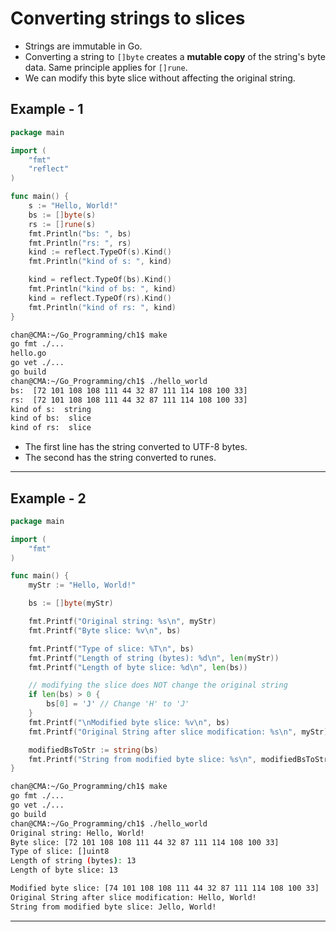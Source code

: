 # Converting strings to slices

- Strings are immutable in Go. 
- Converting a string to `[]byte` creates a **mutable copy** of the string's byte data.  Same principle applies for `[]rune`.
- We can modify this byte slice without affecting the original string.

## Example - 1

```go
package main

import (
	"fmt"
	"reflect"
)

func main() {
	s := "Hello, World!"
	bs := []byte(s)
	rs := []rune(s)
	fmt.Println("bs: ", bs)
	fmt.Println("rs: ", rs)
	kind := reflect.TypeOf(s).Kind()
	fmt.Println("kind of s: ", kind)

	kind = reflect.TypeOf(bs).Kind()
	fmt.Println("kind of bs: ", kind)
	kind = reflect.TypeOf(rs).Kind()
	fmt.Println("kind of rs: ", kind)
}
```

```sh
chan@CMA:~/Go_Programming/ch1$ make
go fmt ./...
hello.go
go vet ./...
go build 
chan@CMA:~/Go_Programming/ch1$ ./hello_world
bs:  [72 101 108 108 111 44 32 87 111 114 108 100 33]
rs:  [72 101 108 108 111 44 32 87 111 114 108 100 33]
kind of s:  string
kind of bs:  slice
kind of rs:  slice
```

- The first line has the string converted to UTF-8 bytes.
- The second has the string converted to runes.

---

## Example - 2

```go
package main

import (
	"fmt"
)

func main() {
	myStr := "Hello, World!"

	bs := []byte(myStr)

	fmt.Printf("Original string: %s\n", myStr)
	fmt.Printf("Byte slice: %v\n", bs)

	fmt.Printf("Type of slice: %T\n", bs)
	fmt.Printf("Length of string (bytes): %d\n", len(myStr))
	fmt.Printf("Length of byte slice: %d\n", len(bs))

	// modifying the slice does NOT change the original string
	if len(bs) > 0 {
		bs[0] = 'J' // Change 'H' to 'J'
	}
	fmt.Printf("\nModified byte slice: %v\n", bs)
	fmt.Printf("Original String after slice modification: %s\n", myStr)

	modifiedBsToStr := string(bs)
	fmt.Printf("String from modified byte slice: %s\n", modifiedBsToStr)
}
```

```sh
chan@CMA:~/Go_Programming/ch1$ make
go fmt ./...
go vet ./...
go build 
chan@CMA:~/Go_Programming/ch1$ ./hello_world
Original string: Hello, World!
Byte slice: [72 101 108 108 111 44 32 87 111 114 108 100 33]
Type of slice: []uint8
Length of string (bytes): 13
Length of byte slice: 13

Modified byte slice: [74 101 108 108 111 44 32 87 111 114 108 100 33]
Original String after slice modification: Hello, World!
String from modified byte slice: Jello, World!
```

---

